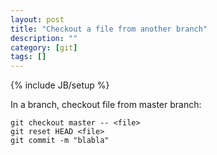 ```yaml
---
layout: post
title: "Checkout a file from another branch"
description: ""
category: [git]
tags: []
---
```

{% include JB/setup %}

In a branch, checkout file from master branch:

    git checkout master -- <file>
    git reset HEAD <file>
    git commit -m "blabla"


